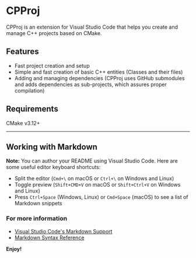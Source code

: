 # CPProj

CPProj is an extension for Visual Studio Code that helps you create and manage C++ projects based on CMake.

## Features

* Fast project creation and setup
* Simple and fast creation of basic C++ entities (Classes and their files)
* Adding and managing dependencies (CPProj uses GitHub submodules and adds dependencies as sub-projects, which assures proper compilation)

## Requirements

CMake v3.12+

-----------
## Working with Markdown

**Note:** You can author your README using Visual Studio Code.  Here are some useful editor keyboard shortcuts:

* Split the editor (`Cmd+\` on macOS or `Ctrl+\` on Windows and Linux)
* Toggle preview (`Shift+CMD+V` on macOS or `Shift+Ctrl+V` on Windows and Linux)
* Press `Ctrl+Space` (Windows, Linux) or `Cmd+Space` (macOS) to see a list of Markdown snippets

### For more information

* [Visual Studio Code's Markdown Support](http://code.visualstudio.com/docs/languages/markdown)
* [Markdown Syntax Reference](https://help.github.com/articles/markdown-basics/)

**Enjoy!**
